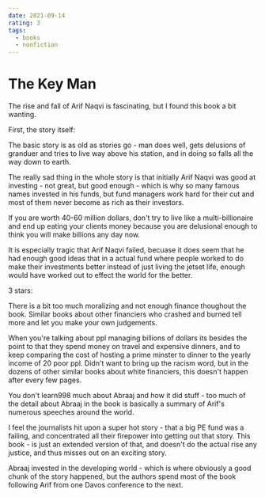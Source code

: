 ```yaml
---
date: 2021-09-14
rating: 3
tags:
  - books
  - nonfiction
---
```


# The Key Man

The rise and fall of Arif Naqvi is fascinating, but I found this book a bit wanting.

First, the story itself:

The basic story is as old as stories go - man does well, gets delusions of granduer and tries to live way above his station, and in doing so falls all the way down to earth.

The really sad thing in the whole story is that initially Arif Naqvi was good at investing - not great, but good enough - which is why so many famous names invested in his funds, but fund managers work hard for their cut and most of them never become as rich as their investors.

If you are worth 40-60 million dollars, don't try to live like a multi-billionaire and end up eating your clients money because you are delusional enough to think you will make billions any day now.

It is especially tragic that Arif Naqvi failed, becuase it does seem that he had enough good ideas that in a actual fund where people worked to do make their investments better instead of just living the jetset life, enough would have worked out to effect the world for the better.

3 stars:

There is a bit too much moralizing and not enough finance thoughout the book. Similar books about other financiers who crashed and burned tell more and let you make your own judgements.

When you're talking about ppl managing billions of dollars its besides the point to that they spend money on travel and expensive dinners, and to keep comparing the cost of hosting a prime minster to dinner to the yearly income of 20 poor ppl. Didn't want to bring up the racism word, but in the dozens of other similar books about white financiers, this doesn't happen after every few pages. 

You don't learn998 much about Abraaj and how it did stuff - too much of the detail about Abraaj in the book is basically a summary of Arif's numerous speeches around the world.

I feel the journalists hit upon a super hot story - that a big PE fund was a failing, and concentrated all their firepower into getting out that story. This book - is just an extended version of that, and doesn't do the actual rise any justice, and thus misses out on an exciting story.

Abraaj invested in the developing world - which is where obviously a good chunk of the story happened, but the authors spend most of the book following Arif from one Davos conference to the next.